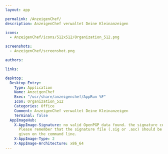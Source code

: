 ```yaml
---
layout: app

permalink: /AnzeigenChef/
description: AnzeigenChef verwaltet Deine Kleinanzeigen

icons:
  - AnzeigenChef/icons/512x512/Organization_512.png

screenshots:
  - AnzeigenChef/screenshot.png

authors:

links:

desktop:
  Desktop Entry:
    Type: Application
    Name: AnzeigenChef
    Exec: "/usr/share/anzeigenchef/AppRun %F"
    Icon: Organization_512
    Categories: Office
    Comment: AnzeigenChef verwaltet Deine Kleinanzeigen
    Terminal: false
  AppImageHub:
    X-AppImage-Signature: no valid OpenPGP data found. the signature could not be verified.
      Please remember that the signature file (.sig or .asc) should be the first file
      given on the command line.
    X-AppImage-Type: 2
    X-AppImage-Architecture: x86_64
---
```


